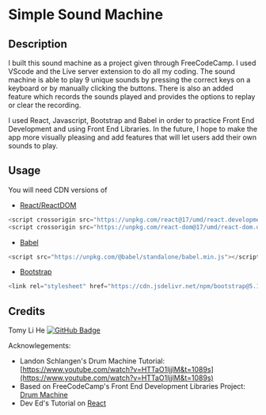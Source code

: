 # Simple Sound Machine

## Description
I built this sound machine as a project given through FreeCodeCamp. I used VScode and the Live server extension to do all my coding. The sound machine is able to play 9 unique sounds by pressing the correct keys on a keyboard or by manually clicking the buttons. There is also an added feature which records the sounds played and provides the options to replay or clear the recording.

I used React, Javascript, Bootstrap and Babel in order to practice Front End Development and using Front End Libraries. In the future, I hope to make the app more visually pleasing and add features that will let users add their own sounds to play.

## Usage

You will need CDN versions of
- [React/ReactDOM](https://reactjs.org/docs/cdn-links.html) 

```javascript
<script crossorigin src="https://unpkg.com/react@17/umd/react.development.js"></script>
<script crossorigin src="https://unpkg.com/react-dom@17/umd/react-dom.development.js"></script>
```
- [Babel](https://babeljs.io/en/setup#installation)
```javascript
<script src="https://unpkg.com/@babel/standalone/babel.min.js"></script>
```
- [Bootstrap](https://www.bootstrapcdn.com/)
```javascript
<link rel="stylesheet" href="https://cdn.jsdelivr.net/npm/bootstrap@5.1.1/dist/css/bootstrap.min.css" integrity="sha384-F3w7mX95PdgyTmZZMECAngseQB83DfGTowi0iMjiWaeVhAn4FJkqJByhZMI3AhiU" crossorigin="anonymous">
```
## Credits
Tomy Li He
[![GitHub Badge](https://img.shields.io/badge/GitHub-100000?style=for-the-badge&logo=github&logoColor=white)](https://github.com/TomyCodes)

Acknowlegements: 
- Landon Schlangen's Drum Machine Tutorial: [https://www.youtube.com/watch?v=HTTaO1IjjlM&t=1089s](https://www.youtube.com/watch?v=HTTaO1IjjlM&t=1089s)
- Based on FreeCodeCamp's Front End Development Libraries Project: [Drum Machine](https://www.freecodecamp.org/learn/front-end-development-libraries/front-end-development-libraries-projects/build-a-drum-machine)
- Dev Ed's Tutorial on [React](https://www.youtube.com/watch?v=dGcsHMXbSOA)